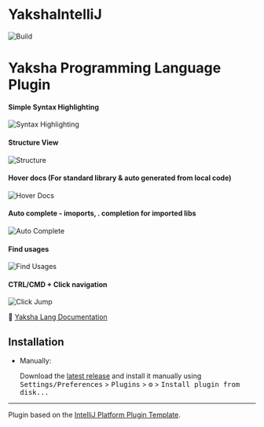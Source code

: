 # YakshaIntelliJ

![Build](https://github.com/YakshaLang/YakshaIntelliJ/workflows/Build/badge.svg)
<!--
[![Version](https://img.shields.io/jetbrains/plugin/v/PLUGIN_ID.svg)](https://plugins.jetbrains.com/plugin/PLUGIN_ID)
[![Downloads](https://img.shields.io/jetbrains/plugin/d/PLUGIN_ID.svg)](https://plugins.jetbrains.com/plugin/PLUGIN_ID)

## Template ToDo list
- [x] Create a new [IntelliJ Platform Plugin Template][template] project.
- [ ] Get familiar with the [template documentation][template].
- [x] Verify the [pluginGroup](./gradle.properties), [plugin ID](./src/main/resources/META-INF/plugin.xml) and [sources package](./src/main/kotlin).
- [x] Review the [Legal Agreements](https://plugins.jetbrains.com/docs/marketplace/legal-agreements.html).
- [ ] [Publish a plugin manually](https://plugins.jetbrains.com/docs/intellij/publishing-plugin.html?from=IJPluginTemplate) for the first time.
- [ ] Set the Plugin ID in the above README badges.
- [ ] Set the [Deployment Token](https://plugins.jetbrains.com/docs/marketplace/plugin-upload.html).
- [ ] Click the <kbd>Watch</kbd> button on the top of the [IntelliJ Platform Plugin Template][template] to be notified about releases containing new features and fixes.
-->

<!-- Plugin description -->
# Yaksha Programming Language Plugin

#### Simple Syntax Highlighting
![Syntax Highlighting](https://raw.githubusercontent.com/YakshaLang/YakshaIntelliJ/main/screenshots/SyntaxHighLighting.png)

#### Structure View
![Structure](https://raw.githubusercontent.com/YakshaLang/YakshaIntelliJ/main/screenshots/Structure.png)

#### Hover docs (For standard library & auto generated from local code)
![Hover Docs](https://raw.githubusercontent.com/YakshaLang/YakshaIntelliJ/main/screenshots/HoverDocs.png)

#### Auto complete - imoports, . completion for imported libs
![Auto Complete](https://raw.githubusercontent.com/YakshaLang/YakshaIntelliJ/main/screenshots/AutoComplete.gif)

#### Find usages
![Find Usages](https://raw.githubusercontent.com/YakshaLang/YakshaIntelliJ/main/screenshots/FindUsages.png)

#### CTRL/CMD + Click navigation
![Click Jump](https://raw.githubusercontent.com/YakshaLang/YakshaIntelliJ/main/screenshots/ClickJump.gif)


🔗 [Yaksha Lang Documentation](https://yakshalang.github.io/)
<!-- Plugin description end -->

## Installation
<!-- 
- Using IDE built-in plugin system:
  
  <kbd>Settings/Preferences</kbd> > <kbd>Plugins</kbd> > <kbd>Marketplace</kbd> > <kbd>Search for "YakshaIntelliJ"</kbd> >
  <kbd>Install Plugin</kbd>
   -->
- Manually:

  Download the [latest release](https://github.com/YakshaLang/YakshaIntelliJ/releases/latest) and install it manually using
  <kbd>Settings/Preferences</kbd> > <kbd>Plugins</kbd> > <kbd>⚙️</kbd> > <kbd>Install plugin from disk...</kbd>


---
Plugin based on the [IntelliJ Platform Plugin Template][template].

[template]: https://github.com/JetBrains/intellij-platform-plugin-template
